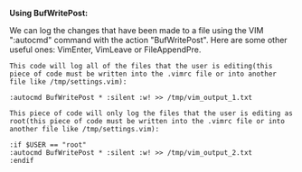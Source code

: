 **Using BufWritePost:**

We can log the changes that have been made to a file using the VIM ":autocmd" command with the action "BufWritePost". Here are some other useful ones: VimEnter, VimLeave or FileAppendPre.

```
This code will log all of the files that the user is editing(this piece of code must be written into the .vimrc file or into another file like /tmp/settings.vim):

:autocmd BufWritePost * :silent :w! >> /tmp/vim_output_1.txt

```

```
This piece of code will only log the files that the user is editing as root(this piece of code must be written into the .vimrc file or into another file like /tmp/settings.vim):

:if $USER == "root"
:autocmd BufWritePost * :silent :w! >> /tmp/vim_output_2.txt
:endif
```
